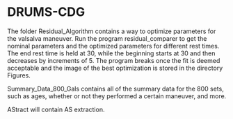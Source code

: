 # DRUMS-CDG
The folder Residual_Algorithm contains a way to optimize parameters for the valsalva maneuver. Run the program residual_comparer to get the nominal parameters and 
the optimized parameters for different rest times. The end rest time is held at 30, while the beginning starts at 30 and then decreases by increments of 5.
The program breaks once the fit is deemed acceptable and the image of the best optimization is stored in the directory Figures.

Summary_Data_800_Gals contains all of the summary data for the 800 sets, such as ages, whether or not they performed a certain maneuver, and more.

AStract will contain AS extraction.
